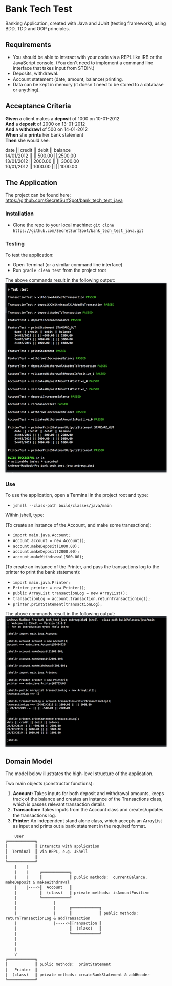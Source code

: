 # Bank Tech Test

Banking Application, created with Java and JUnit (testing framework), using BDD, TDD and OOP principles.

## Requirements

- You should be able to interact with your code via a REPL like IRB or the JavaScript console. (You don't need to implement a command line interface that takes input from STDIN.)
- Deposits, withdrawal.
- Account statement (date, amount, balance) printing.
- Data can be kept in memory (it doesn't need to be stored to a database or anything).

## Acceptance Criteria

**Given** a client makes a **deposit** of 1000 on 10-01-2012 <br />
**And** a **deposit** of 2000 on 13-01-2012 <br />
**And** a **withdrawl** of 500 on 14-01-2012 <br />
**When** she **prints** her bank statement <br />
**Then** she would see: <br />

date || credit || debit || balance <br />
14/01/2012 || || 500.00 || 2500.00 <br />
13/01/2012 || 2000.00 || || 3000.00 <br />
10/01/2012 || 1000.00 || || 1000.00 <br />

## The Application

The project can be found here:
https://github.com/SecretSurfSpot/bank_tech_test_java

### Installation
- Clone the repo to your local machine:
`git clone https://github.com/SecretSurfSpot/bank_tech_test_java.git`

### Testing
To test the application:
- Open Terminal (or a similar command line interface)
- Run `gradle clean test` from the project root

The above commands result in the following output:
![Test Screenshot](https://github.com/SecretSurfSpot/bank_tech_test_java/blob/master/images/test_screenshot.png)

### Use
To use the application, open a Terminal in the project root and type:
- `jshell --class-path build/classes/java/main`

Within jshell, type:

(To create an instance of the Account, and make some transactions):
- `import main.java.Account;`
- `Account account = new Account();`
- `account.makeDeposit(1000.00);`
- `account.makeDeposit(2000.00);`
- `account.makeWithdrawal(500.00);`

(To create an instance of the Printer, and pass the transactions log to the printer to print the bank statement):
- `import main.java.Printer;`
- `Printer printer = new Printer();`
- `public ArrayList transactionLog = new ArrayList();`
- `transactionLog = account.transaction.returnTransactionLog();`
- `printer.printStatement(transactionLog);`

The above commands result in the following output:
![Interaction Screenshot](https://github.com/SecretSurfSpot/bank_tech_test_java/blob/master/images/interaction_screenshot.png)

## Domain Model

The model below illustrates the high-level structure of the application.

Two main objects (constructor functions):

1. **Account:** Takes inputs for both deposit and withdrawal amounts, keeps track of the balance and creates an instance of the Transactions class, which is passes relevant transaction details
2. **Transaction:** Takes inputs from the Account class and creates/updates the transactions log.
3. **Printer:** An independent stand alone class, which accepts an ArrayList as input and prints out a bank statement in the required format.


```
    User
╔════════════╗  
║            ║ Interacts with application
║  Terminal  ║ via REPL, e.g. JShell    
║            ║
╚════════════╝
    |    |                       
    |    |     ╔════════════╗     
    |    |     ║            ║ public methods:  currentBalance, makeDeposit & makeWithdrawal
    |    |---->║  Account   ║        
    |          ║  (class)   ║ private methods: isAmountPositive           
    |          ╚════════════╝    
    |                |
    |                |      ╔════════════╗     
    |                |      ║            ║ public methods:  returnTransactionLog & addTransaction
    |                |----->║Transaction ║        
    |                       ║  (class)   ║         
    |                       ╚════════════╝    
    |
    |
    |
    V                             
╔════════════╗
║            ║ public methods:  printStatement
║   Printer  ║                  
║  (class)   ║ private methods: createBankStatement & addHeader
╚════════════╝            

```
